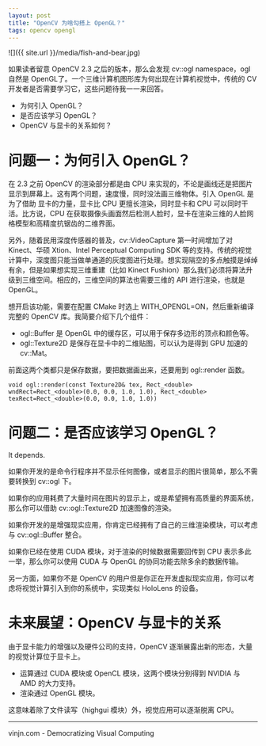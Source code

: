 ```yaml
---
layout: post
title: "OpenCV 为啥勾搭上 OpenGL？"
tags: opencv opengl
---
```


![]({{ site.url }}/media/fish-and-bear.jpg)

如果读者留意 OpenCV 2.3 之后的版本，那么会发现 cv::ogl namespace，ogl 自然是 OpenGL了。一个三维计算机图形库为何出现在计算机视觉中，传统的 CV 开发者是否需要学习它，这些问题待我一一来回答。

- 为何引入 OpenGL？
- 是否应该学习 OpenGL？
- OpenCV 与显卡的关系如何？




问题一：为何引入 OpenGL？
=
在 2.3 之前 OpenCV 的渲染部分都是由 CPU 来实现的，不论是画线还是把图片显示到屏幕上。这有两个问题，速度慢，同时没法画三维物体。引入 OpenGL 是为了借助 显卡的力量，显卡比 CPU 更擅长渲染，同时显卡和 CPU 可以同时干活。比方说，CPU 在获取摄像头画面然后检测人脸时，显卡在渲染三维的人脸网格模型和高精度抗锯齿的二维界面。

另外，随着民用深度传感器的普及，cv::VideoCapture 第一时间增加了对 Kinect、华硕 Xtion、Intel Perceptual Computing SDK 等的支持。传统的视觉计算中，深度图只能当做单通道的灰度图进行处理。想实现隔空的多点触摸是绰绰有余，但是如果想实现三维重建（比如 Kinect Fushion）那么我们必须将算法升级到三维空间。相应的，三维空间的算法也需要三维的 API 进行渲染，也就是 OpenGL。


想开启该功能，需要在配置 CMake 时选上 WITH_OPENGL=ON，然后重新编译完整的 OpenCV 库。我简要介绍下几个组件：

- ogl::Buffer 是 OpenGL 中的缓存区，可以用于保存多边形的顶点和颜色等。
- ogl::Texture2D 是保存在显卡中的二维贴图，可以认为是得到 GPU 加速的 cv::Mat。

前面这两个类都只是保存数据，要把数据画出来，还要用到 ogl::render 函数。

    void ogl::render(const Texture2D& tex, Rect_<double> wndRect=Rect_<double>(0.0, 0.0, 1.0, 1.0), Rect_<double> texRect=Rect_<double>(0.0, 0.0, 1.0, 1.0))

问题二：是否应该学习 OpenGL？
=
It depends.

如果你开发的是命令行程序并不显示任何图像，或者显示的图片很简单，那么不需要转换到 cv::ogl 下。

如果你的应用耗费了大量时间在图片的显示上，或是希望拥有高质量的界面系统，那么你可以借助 cv::ogl::Texture2D 加速图像的渲染。

如果你开发的是增强现实应用，你肯定已经拥有了自己的三维渲染模块，可以考虑与 cv::ogl::Buffer 整合。

如果你已经在使用 CUDA 模块，对于渲染的时候数据需要回传到 CPU 表示多此一举，那么你可以使用 CUDA 与 OpenGL 的协同功能去除多余的数据传输。

另一方面，如果你不是 OpenCV 的用户但是你正在开发虚拟现实应用，你可以考虑将视觉计算引入到你的系统中，实现类似 HoloLens 的设备。

未来展望：OpenCV 与显卡的关系
=
由于显卡能力的增强以及硬件公司的支持，OpenCV 逐渐展露出新的形态，大量的视觉计算位于显卡上。

- 运算通过 CUDA 模块或 OpenCL 模块，这两个模块分别得到 NVIDIA 与 AMD 的大力支持。
- 渲染通过 OpenGL 模块。

这意味着除了文件读写（highgui 模块）外，视觉应用可以逐渐脱离 CPU。


----
vinjn.com - Democratizing Visual Computing